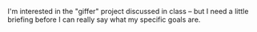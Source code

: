 I'm interested in the "giffer" project discussed in class – but I need a little briefing before I can really say what 
my specific goals are.
